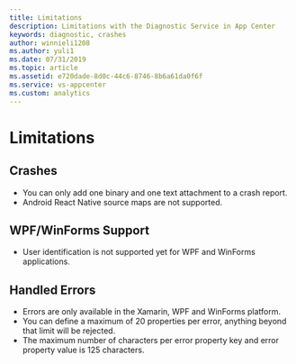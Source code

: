 ```yaml
---
title: Limitations
description: Limitations with the Diagnostic Service in App Center
keywords: diagnostic, crashes
author: winnieli1208
ms.author: yuli1
ms.date: 07/31/2019
ms.topic: article
ms.assetid: e720dade-8d0c-44c6-8746-8b6a61da0f6f
ms.service: vs-appcenter
ms.custom: analytics 
---
```


# Limitations

## Crashes

- You can only add one binary and one text attachment to a crash report.
- Android React Native source maps are not supported.

## WPF/WinForms Support

- User identification is not supported yet for WPF and WinForms applications.

## Handled Errors

- Errors are only available in the Xamarin, WPF and WinForms platform.
- You can define a maximum of 20 properties per error, anything beyond that limit will be rejected.
- The maximum number of characters per error property key and error property value is 125 characters.
